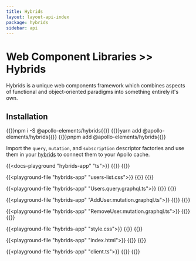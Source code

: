 ```yaml
---
title: Hybrids
layout: layout-api-index
package: hybrids
sidebar: api
---
```


# Web Component Libraries >> Hybrids

Hybrids is a unique web components framework which combines aspects of functional and object-oriented paradigms into something entirely it's own.

## Installation

<code-tabs collection="package-managers" default-tab="npm">
  {{<code-tab package="npm">}}npm i -S @apollo-elements/hybrids{{</code-tab>}}
  {{<code-tab package="yarn">}}yarn add @apollo-elements/hybrids{{</code-tab>}}
  {{<code-tab package="pnpm">}}pnpm add @apollo-elements/hybrids{{</code-tab>}}
</code-tabs>

Import the `query`, `mutation`, and `subscription` descriptor factories and use them in your [hybrids](https://hybrids.js.org) to connect them to your Apollo cache.

{{<docs-playground "hybrids-app" "ts">}}
{{<include users-list.ts>}}
{{</docs-playground>}}

{{<playground-file "hybrids-app" "users-list.css">}}
{{<include users-list.css>}}
{{</playground-file>}}

{{<playground-file "hybrids-app" "Users.query.graphql.ts">}}
{{<include Users.query.graphql.ts>}}
{{</playground-file>}}

{{<playground-file "hybrids-app" "AddUser.mutation.graphql.ts">}}
{{<include AddUser.mutation.graphql.ts>}}
{{</playground-file>}}

{{<playground-file "hybrids-app" "RemoveUser.mutation.graphql.ts">}}
{{<include RemoveUser.mutation.graphql.ts>}}
{{</playground-file>}}

{{<playground-file "hybrids-app" "style.css">}}
{{<include style.css>}}
{{</playground-file>}}

{{<playground-file "hybrids-app" "index.html">}}
{{<include index.html>}}
{{</playground-file>}}

{{<playground-file "hybrids-app" "client.ts">}}
{{<include client.ts>}}
{{</playground-file>}}
